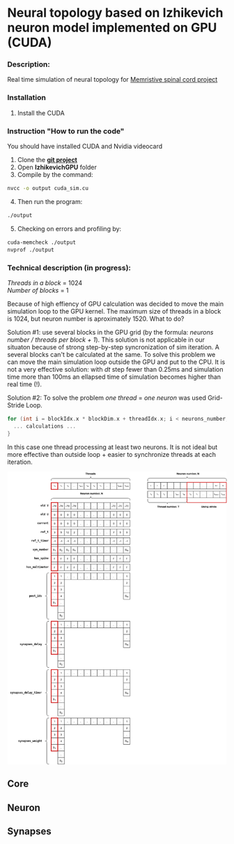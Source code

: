 # Neural topology based on Izhikevich neuron model implemented on GPU (CUDA)

### Description:
Real time simulation of neural topology for [Memristive spinal cord project](https://github.com/research-team/memristive-spinal-cord)

### Installation
1. Install the CUDA

### Instruction "How to run the code"
You should have installed CUDA and Nvidia videocard

1. Clone the **[git project](https://github.com/research-team/memristive-spinal-cord)**
2. Open **IzhikevichGPU** folder
3. Compile by the command:
```bash
nvcc -o output cuda_sim.cu
```
4. Then run the program:
```bash
./output
```
5. Checking on errors and profiling by:
```bash
cuda-memcheck ./output
nvprof ./output
```
### Technical description (in progress):
*Threads in a block* = 1024  
*Number of blocks* = 1

Because of high effiency of GPU calculation was decided to move the main simulation loop to the GPU kernel. 
The maximum size of threads in a block is 1024, but neuron number is aproximately 1520. What to do?  

Solution #1: use several blocks in the GPU grid (by the formula: *neurons number / threads per block + 1*). This solution is not applicable in our situaton because of strong step-by-step syncronization of sim iteration. A several blocks can't be calculated at the same. To solve this problem we can move the main simulation loop outside the GPU and put to the CPU. It is not a very effective solution: with *dt* step fewer than 0.25ms and simulation time more than 100ms an ellapsed time of simulation becomes higher than real time (!).

Solution #2: To solve the problem *one thread* = *one neuron* was used Grid-Stride Loop.  

```c++
for (int i = blockIdx.x * blockDim.x + threadIdx.x; i < neurons_number; i += blockDim.x * gridDim.x) {
  ... calculations ...
}
```
In this case one thread processing at least two neurons. It is not ideal but more effective than outside loop + easier to synchronize threads at each iteration.

![GPU](doc/GPU.png)

## Core

## Neuron

## Synapses


